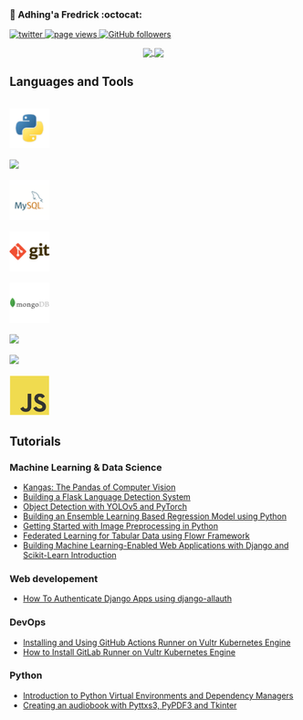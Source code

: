 ### :beginner: Adhing'a Fredrick :octocat: 

<p align="left">
  <a href="https://twitter.com/adhinga_fred">
    <img src="https://img.shields.io/twitter/follow/adhinga_fred?adhinga_fred?color=green&logo=twitter" alt="twitter" />
  </a>
  <a href="https://github.com/FREDERICO23">
    <img src="https://komarev.com/ghpvc/?username=FREDERICO23" alt="page views" />
  </a>
 <a href="https://github.com/FREDERICO23?tab=followers">
    <img alt="GitHub followers" src="https://img.shields.io/github/followers/FREDERICO23?color=green&logo=github">
  </a>
</p>

<p align=center>
  <a href="https://github.com/FREDERICO23/github-readme-stats" title="Go to Source">
    <img height=175 align="center" src="https://github-readme-stats.vercel.app/api?username=FREDERICO23&show_icons=true&theme=vue">
  </a>
  <a href="https://github.com/FREDERICO23/github-readme-stats">
  <img height=175 align="center" src="https://github-readme-stats.vercel.app/api/top-langs/?username=FREDERICO23&hide=c%23,powershell,java&title_color=2aa889&text_color=000&icon_color=2bbc8a&bg_color=fff&langs_count=8&layout=compact"/>
  </a>
</p>


## Languages and Tools 
<code > <img height = "70" src = "https://raw.githubusercontent.com/github/explore/80688e429a7d4ef2fca1e82350fe8e3517d3494d/topics/python/python.png" > </code >
<code > <img height = "70" src = "https://e7.pngegg.com/pngimages/159/366/png-clipart-django-python-computer-icons-logo-python-text-label.png" > </code >
<code > <img height = "70" src = "https://raw.githubusercontent.com/github/explore/80688e429a7d4ef2fca1e82350fe8e3517d3494d/topics/mysql/mysql.png" > </code >
<code > <img height = "70" src = "https://raw.githubusercontent.com/github/explore/80688e429a7d4ef2fca1e82350fe8e3517d3494d/topics/git/git.png" > </code >
<code > <img height = "70" src = "https://raw.githubusercontent.com/github/explore/80688e429a7d4ef2fca1e82350fe8e3517d3494d/topics/mongodb/mongodb.png" > </code >
<code > <img height = "70" src = "https://upload.wikimedia.org/wikipedia/commons/thumb/2/2d/Tensorflow_logo.svg/1200px-Tensorflow_logo.svg.png" > </code >
<code > <img height = "70" src = "https://upload.wikimedia.org/wikipedia/commons/thumb/3/38/Jupyter_logo.svg/883px-Jupyter_logo.svg.png" > </code >
<code > <img height = "70" src = "https://github.com/devicons/devicon/blob/master/icons/javascript/javascript-original.svg" > </code >

##  Tutorials
### Machine Learning & Data Science
- [Kangas: The Pandas of Computer Vision](https://heartbeat.comet.ml/kangas-the-pandas-of-computer-vision-8cb0a00fc0a4)
- [Building a Flask Language Detection System](https://www.section.io/engineering-education/building-and-deploying-a-language-detection-system-using-flask/)
- [Object Detection with YOLOv5 and PyTorch](https://www.section.io/engineering-education/object-detection-with-yolov5-and-pytorch/)
- [Building an Ensemble Learning Based Regression Model using Python](https://www.section.io/engineering-education/ensemble-learning-based-regression-model-using-python/)
- [Getting Started with Image Preprocessing in Python](https://www.section.io/engineering-education/image-preprocessing-in-python/)
- [Federated Learning for Tabular Data using Flowr Framework](https://heartbeat.comet.ml/federated-learning-for-tabular-data-using-flower-framework-da30c21f6324)
- [Building Machine Learning-Enabled Web Applications with Django and Scikit-Learn Introduction](https://soshace.com/building-machine-learning-enabled-web-applications-with-django-and-scikit-learn-introduction/)

### Web developement
- [How To Authenticate Django Apps using django-allauth](https://www.digitalocean.com/community/tutorials/how-to-authenticate-django-apps-using-django-allauth)

### DevOps
- [Installing and Using GitHub Actions Runner on Vultr Kubernetes Engine](https://www.vultr.com/docs/installing-and-using-github-actions-runner-on-vultr-kubernetes-engine/)
- [How to Install GitLab Runner on Vultr Kubernetes Engine](https://www.vultr.com/docs/how-to-install-gitlab-runner-on-vultr-kubernetes-engine/)

### Python
- [Introduction to Python Virtual Environments and Dependency Managers](https://www.section.io/engineering-education/introduction-to-virtual-environments-and-dependency-managers/)
- [Creating an audiobook with Pyttxs3, PyPDF3 and Tkinter](https://www.section.io/engineering-education/creating-an-audiobook-with-pyttxs3-pypdf3-and-tkinter/)
<!--
**FREDERICO23/FREDERICO23** is a ✨ _special_ ✨ repository because its `README.md` (this file) appears on your GitHub profile.
-->


